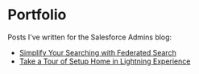 # Portfolio

Posts I've written for the Salesforce Admins blog:

* [Simplify Your Searching with Federated Search](https://admin.salesforce.com/simplify-searching-federated-search)
* [Take a Tour of Setup Home in Lightning Experience](https://admin.salesforce.com/setup-home-lightning-experience)
